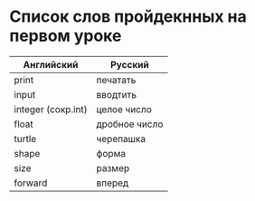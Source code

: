 # Список слов пройдекнных на первом уроке

| Английский         | Русский       |
| ------------------ | ------------- |
| print              | печатать      |
| input              | вводтить      |
| integer (сокр.int) | целое число   |
| float              | дробное число |
| turtle             | черепашка     |
| shape              | форма         |
| size               | размер        |
| forward            | вперед        |
